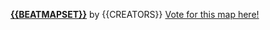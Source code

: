 **[{{BEATMAPSET}}](<https://osu.ppy.sh/beatmapsets/{{BEATMAPSET_ID}}#{{LINK_MODE}}>)** by {{CREATORS}}
[Vote for this map here!](<https://osu.ppy.sh/community/forums/topics/{{THREAD_ID}}>)

